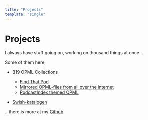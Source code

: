 ```yaml
---
title: "Projects"
template: "single"
---
```


# Projects


I always have stuff going on, working on thousand things at once ..


Some of them here;

* B19 OPML Collections
  * [Find That Pod](https://b19.se/data/opml/findthatpod/)
  * [Mirrored OPML-files from all over the internet](https://b19.se/data/opml/mirrored/)
  * [PodcastIndex themed OPML](https://b19.se/data/opml/podcastindex/)

* [Swish-katalogen](https://b19.se/swish-katalogen/)


.. there is more at my [Github](https://github.com/cisene)

